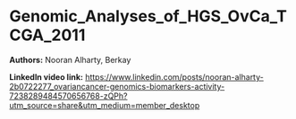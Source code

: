 # Genomic_Analyses_of_HGS_OvCa_TCGA_2011

**Authors:**
Nooran Alharty,
Berkay

**LinkedIn video link:** https://www.linkedin.com/posts/nooran-alharty-2b0722277_ovariancancer-genomics-biomarkers-activity-7238289484570656768-zQPh?utm_source=share&utm_medium=member_desktop
